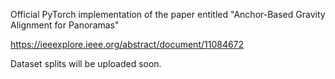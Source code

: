 Official PyTorch implementation of the paper entitled "Anchor-Based Gravity Alignment for Panoramas"

https://ieeexplore.ieee.org/abstract/document/11084672

Dataset splits will be uploaded soon.
